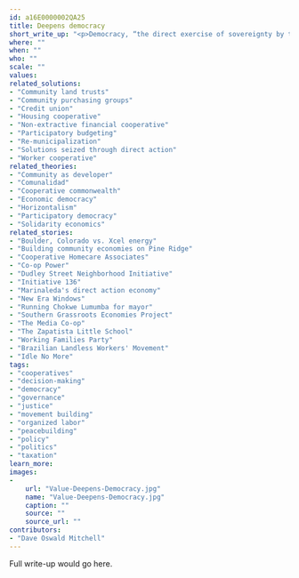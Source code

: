 ```yaml
---
id: a16E0000002QA25
title: Deepens democracy
short_write_up: "<p>Democracy, “the direct exercise of sovereignty by the people themselves” (Fotopoulos), is not a new idea. As much as anything else, human history is the story of groups of people trying to put democracy into practice; still today, the liberatory potential of true democracy continues to shine as a beacon for popular struggles worldwide. Whether it’s workers organizing to take over a shuttered factory, landless peasants squatting and farming on fallow land, or a neighborhood assembly deciding how their share of the city budget will be allocated, people are working together in countless ways to bring about a truly democratic world. The solutions that most deepen democracy are those that provide meaningful opportunities for people to participate — individually and in concert with others — in setting the course of their own lives.</p>"
where: ""
when: ""
who: ""
scale: ""
values:
related_solutions:
- "Community land trusts"
- "Community purchasing groups"
- "Credit union"
- "Housing cooperative"
- "Non-extractive financial cooperative"
- "Participatory budgeting"
- "Re-municipalization"
- "Solutions seized through direct action"
- "Worker cooperative"
related_theories:
- "Community as developer"
- "Comunalidad"
- "Cooperative commonwealth"
- "Economic democracy"
- "Horizontalism"
- "Participatory democracy"
- "Solidarity economics"
related_stories:
- "Boulder, Colorado vs. Xcel energy"
- "Building community economies on Pine Ridge"
- "Cooperative Homecare Associates"
- "Co-op Power"
- "Dudley Street Neighborhood Initiative"
- "Initiative 136"
- "Marinaleda's direct action economy"
- "New Era Windows"
- "Running Chokwe Lumumba for mayor"
- "Southern Grassroots Economies Project"
- "The Media Co-op"
- "The Zapatista Little School"
- "Working Families Party"
- "Brazilian Landless Workers' Movement"
- "Idle No More"
tags:
- "cooperatives"
- "decision-making"
- "democracy"
- "governance"
- "justice"
- "movement building"
- "organized labor"
- "peacebuilding"
- "policy"
- "politics"
- "taxation"
learn_more:
images:
-
    url: "Value-Deepens-Democracy.jpg"
    name: "Value-Deepens-Democracy.jpg"
    caption: ""
    source: ""
    source_url: ""
contributors:
- "Dave Oswald Mitchell"
---
```

Full write-up would go here.
